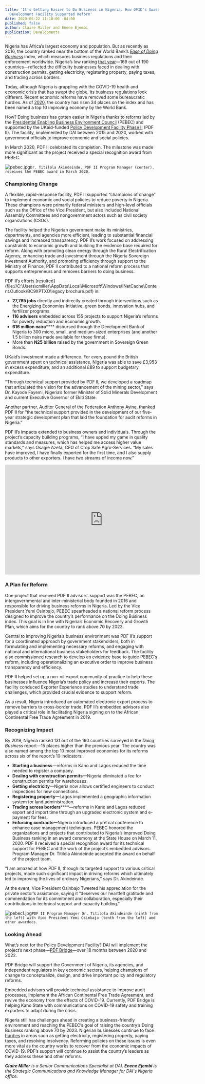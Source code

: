 ```yaml
---
title: 'It’s Getting Easier to Do Business in Nigeria: How DFID’s Award-Winning Policy
  Development Facility Supported Reform'
date: 2020-06-22 11:10:00 -04:00
published: false
author: Claire Miller and Enene Ejembi
publication: Developments
---
```


Nigeria has Africa’s largest economy and population. But as recently as 2016, the country ranked near the bottom of the World Bank’s *[Ease of Doing Business](https://www.doingbusiness.org/en/doingbusiness)* index, which measures business regulations and their enforcement worldwide. Nigeria’s low ranking [that year](https://www.doingbusiness.org/content/dam/doingBusiness/media/Annual-Reports/English/DB16-Full-Report.pdf)—169 out of 190 countries—reflected the difficulty businesses faced in dealing with construction permits, getting electricity, registering property, paying taxes, and trading across borders.










  

Today, although Nigeria is grappling with the COVID-19 health and economic crisis that has swept the globe, its business regulations look different. Recent economic reforms have removed some bureaucratic hurdles. As of [2020](https://www.doingbusiness.org/content/dam/doingBusiness/country/n/nigeria/NGA.pdf), the country has risen 34 places on the index and has been named a top 10 improving economy by the World Bank. 

How? Doing business has gotten easier in Nigeria thanks to reforms led by the [Presidential Enabling Business Environment Council](https://easeofdoingbusinessnigeria.com/) (PEBEC) and supported by the UKaid-funded [Policy Development Facility Phase II](https://www.dai.com/our-work/projects/nigeria-dfid-policy-development-facility-pdf2-0) (PDF II). The facility, implemented by DAI between 2015 and 2020, worked with government officials to improve economic and social policies. 

In March 2020, PDF II celebrated its completion. The milestone was made more significant as the project received a special recognition award from PEBEC.  

![pebec.jpg](/uploads/pebec.jpg)`Dr. Titilola Akindeinde, PDF II Program Manager (center), receives the PEBEC award in March 2020.`

### Championing Change

A flexible, rapid-response facility, PDF II supported “champions of change” to implement economic and social policies to reduce poverty in Nigeria. These champions were primarily federal ministers and high-level officials such as the Office of the Vice President, but also included National Assembly Committees and nongovernment actors such as civil society organizations (CSOs). 

The facility helped the Nigerian government make its ministries, departments, and agencies more efficient, leading to substantial financial savings and increased transparency. PDF II’s work focused on addressing constraints to economic growth and building the evidence base required for reform.
Along with promoting clean energy through the Rural Electrification Agency, enhancing trade and investment through the Nigeria Sovereign Investment Authority, and promoting efficiency through support to the Ministry of Finance, PDF II contributed to a national reform process that supports entrepreneurs and removes barriers to doing business. 

PDF II’s efforts [resulted](file://C:\\Users\cmiller\AppData\Local\Microsoft\Windows\INetCache\Content.Outlook\BC9XPTXO\legacy brochure.pdf) in: 

* **27,765 jobs** directly and indirectly created through interventions such as the Energizing Economies Initiative, green bonds, innovation hubs, and fertilizer programs. 
* **116 advisers** embedded across 155 projects to support Nigeria’s reforms for poverty reduction and economic growth.
* **616 million naira****** disbursed through the Development Bank of Nigeria to 300 micro, small, and medium-sized enterprises (and another 1.5 billion naira made available for those firms).
* More than **N25 billion** raised by the government in Sovereign Green Bonds.

UKaid’s investment made a difference. For every pound the British government spent on technical assistance, Nigeria was able to save £3,953 in excess expenditure, and an additional £89 to support budgetary expenditure.

“Through technical support provided by PDF II, we developed a roadmap that articulated the vision for the advancement of the mining sector,” says Dr. Kayode Fayemi, Nigeria’s former Minister of Solid Minerals Development and current Executive Governor of Ekiti State.

Another partner, Auditor General of the Federation Anthony Ayine, thanked PDF II for “the technical support provided in the development of our five-year strategic development plan that laid the foundation for audit reforms in Nigeria.”

PDF II’s impacts extended to business owners and individuals. Through the project’s capacity building programs, “I have upped my game in quality standards and measures, which has helped me access higher value markets,” says Osagie Azeta, CEO of Crop Safe Agro-Services. “My sales have improved, I have finally exported for the first time, and I also supply products to other exporters. I have two streams of income now.”

<iframe src="https://player.vimeo.com/video/405449610" width="640" height="360" frameborder="0" allow="autoplay; fullscreen" allowfullscreen></iframe>

### A Plan for Reform

One project that received PDF II advisors’ support was the PEBEC, an intergovernmental and inter-ministerial body founded in 2016 and responsible for driving business reforms in Nigeria. Led by the Vice President Yemi Osinbajo, PEBEC spearheaded a national reform process designed to improve the country’s performance on the Doing Business index. This goal is in line with Nigeria’s Economic Recovery and Growth Plan, which aims for the country to rank above 70 by 2023. 

Central to improving Nigeria’s business environment was PDF II’s support for a coordinated approach by government stakeholders, both in formulating and implementing necessary reforms, and engaging with national and international business stakeholders for feedback. The facility also commissioned research to develop an evidence base to guide PEBEC’s reform, including operationalizing an executive order to improve business transparency and efficiency. 

PDF II helped set up a non-oil export community of practice to help these businesses influence Nigeria’s trade policy and increase their exports. The facility conduced Exporter Experience studies to understand trade challenges, which provided crucial evidence to support reform. 

As a result, Nigeria introduced an automated electronic export process to remove barriers to cross-border trade. PDF II’s embedded advisors also played a critical role in facilitating Nigeria signing on to the African Continental Free Trade Agreement in 2019. 

### Recognizing Impact

By 2019, Nigeria ranked 131 out of the 190 countries surveyed in the *Doing Business* report—15 places higher than the previous year. The country was also named among the top 10 most improved economies for its reforms across six of the report’s 10 indicators:

* **Starting a business**—reforms in Kano and Lagos reduced the time needed to register a company.
* **Dealing with construction permits**—Nigeria eliminated a fee for construction permits for warehouses. 
* **Getting electricity**—Nigeria now allows certified engineers to conduct inspections for new connections. 
* **Registering property**—Lagos implemented a geographic information system for land administration. 
* **Trading across borders******—reforms in Kano and Lagos reduced export and import time through an upgraded electronic system and e-payment for fees. 
* **Enforcing contracts**—Nigeria introduced a pretrial conference to enhance case management techniques.
PEBEC honored the organizations and projects that contributed to Nigeria’s improved Doing Business ranking in an award ceremony at the State House on March 11, 2020. PDF II received a special recognition award for its technical support for PEBEC and the work of the project’s embedded advisors. Program Manager Dr. Titilola Akindeinde accepted the award on behalf of the project team.

“I am amazed at how PDF II, through its targeted support to various critical projects, made such significant impact in driving reforms which ultimately led to improving the lives of ordinary Nigerians,” says Dr. Akindeinde. 

At the event, Vice President Osinbajo Tweeted his appreciation for the private sector’s assistance, saying it “deserves our heartfelt gratitude and commendation for its commitment and collaboration, especially their contributions in technical support and capacity building.”

![pebec1.jpg](/uploads/pebec1.jpg)`PDF II Program Manager Dr. Titilola Akindeinde (ninth from the left) with Vice President Yemi Osinbajo (tenth from the left) and other awardees.`

### Looking Ahead

What’s next for the Policy Development Facility? DAI will implement the project’s next phase—[PDF Bridge](https://www.dai.com/our-work/projects/nigeria-pdf-bridge-programme)—over 18 months between 2020 and 2022. 

PDF Bridge will support the Government of Nigeria, its agencies, and independent regulators in key economic sectors, helping champions of change to conceptualize, design, and drive important policy and regulatory reforms. 

Embedded advisors will provide technical assistance to improve audit processes, implement the African Continental Free Trade Agreement, and revive the economy from the effects of COVID-19. Currently, PDF Bridge is helping Kano State with communications on COVID-19 safety and training exporters to adapt during the crisis.

Nigeria still has challenges ahead in creating a business-friendly environment and reaching the PEBEC’s goal of raising the country’s Doing Business ranking above 70 by 2023. Nigerian businesses continue to face [hurdles](https://www.doingbusiness.org/content/dam/doingBusiness/country/n/nigeria/NGA.pdf) in areas such as getting electricity, registering property, paying taxes, and resolving insolvency. Reforming policies on these issues is even more vital as the country works to recover from the economic impacts of COVID-19. PDF’s support will continue to assist the country’s leaders as they  address these and other reforms. 


***Claire Miller** is a Senior Communications Specialist at DAI. **Enene Ejembi** is the Strategic Communications and Knowledge Manager for DAI's Nigeria office.*